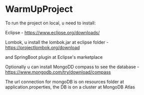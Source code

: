 # WarmUpProject

To run the project on local, u need to install:

Eclipse - https://www.eclipse.org/downloads/

Lombok, u install the lombok.jar at eclipse folder - https://projectlombok.org/download

and SpringBoot plugin at Eclipse's marketplace

Optionally u can install MongoDD compass to see the database - https://www.mongodb.com/try/download/compass

The url connection for mongoDB is on resources folder at application.properties, the DB is on a cluster at MongoDB Atlas
